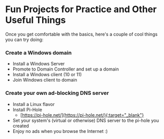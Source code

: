 # Fun Projects for Practice and Other Useful Things

Once you get comfortable with the basics, here's a couple of cool things you can try doing:

### **Create a Windows domain**
- Install a Windows Server
- Promote to Domain Controller and set up a domain
- Install a Windows client (10 or 11)
- Join Windows client to domain

### **Create your own ad-blocking DNS server**
- Install a Linux flavor
- Install Pi-Hole
  - [https://pi-hole.net/](https://pi-hole.net/){:target="_blank"}
- Set your system's (virtual or otherwise) DNS server to the pi-hole you created
- Enjoy no ads when you browse the Internet :)
